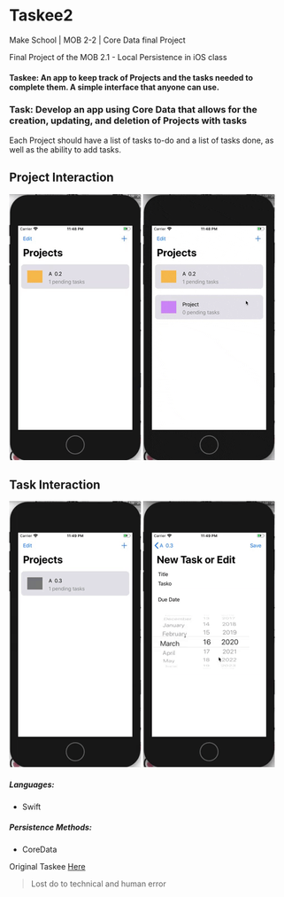 # Taskee2
Make School | MOB 2-2 | Core Data final Project

Final Project of the MOB 2.1 - Local Persistence in iOS class

#### Taskee: An app to keep track of Projects and the tasks needed to complete them. A simple interface that anyone can use.

### Task: Develop an app using Core Data that allows for the creation, updating, and deletion of Projects with tasks

Each Project should have a list of tasks to-do and a list of tasks done, as well as the ability to add tasks.

## Project Interaction

![Project1gif](proj1.gif)
![Project2gif](proj2.gif)

## Task Interaction

![Task1gif](task1.gif)
![Task2gif](task2.gif)

##### Languages:
- Swift

##### Persistence Methods:
- CoreData

Original Taskee [Here](https://github.com/KitsuneNoctus/Taskee-Final)
> Lost do to technical and human error
